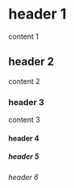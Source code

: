 # header 1
content 1

## header 2
content 2

### header 3
content 3

#### header 4

##### header 5

###### header 6
